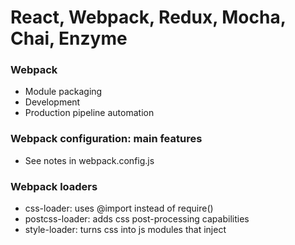 # React, Webpack, Redux, Mocha, Chai, Enzyme

### Webpack
* Module packaging
* Development
* Production pipeline automation

### Webpack configuration: main features
* See notes in webpack.config.js

### Webpack loaders
* css-loader: uses @import instead of require()
* postcss-loader: adds css post-processing capabilities
* style-loader: turns css into js modules that inject <style> tags
* json-loader: allows to import json files

### Webpack plugins
* html-webpack-plugin: generates index.html from a template
* copy-webpack-plugin: copy folders from source to build

### Other config files
* autoprefixer: automatic vendor prefixes for postcss
* normalize.css: cross-browser reset file
* precss: allows us to use variables and mixins in postcss
* postcss-easy-import: allows us to configure the @import statements via webpack

### Webpack development server
* webpack-development-server

### Babel configuration
* babel-core
* babel-loader
* babel-preset-es2015
* babel-preset-stage-1
* babel-preset-react
* babel-preset-airbnb (enzyme testing)
* babel-preset-hmre (hot reloading, required only during development)

### Performance optimization
* clean-webpack-plugin: clear build folder before each build
* extract-text-webpack-plugin: css in a single file
* html-minifier: html minification
* css minification: the css-loader uses css-nano
* see notes in webpack.prod.config.js: only dependencies (no devDependencies), add chunkhash to filenames (only updated files are
  downloaded: optimizes browser cache and CDN speed)
